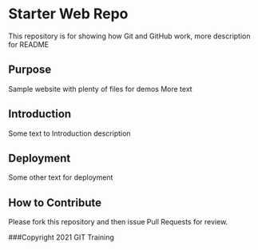 # Starter Web Repo

This repository is for showing how Git and GitHub work,
more description for README

## Purpose

Sample website with plenty of files for demos
More text

## Introduction

Some text to Introduction description

## Deployment

Some other text for deployment

## How to Contribute

Please fork this repository and then issue Pull Requests for review.

###Copyright
2021 GIT Training